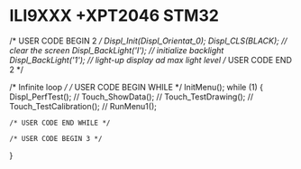 # ILI9XXX +XPT2046 STM32

 /* USER CODE BEGIN 2 */
  Displ_Init(Displ_Orientat_0);
  Displ_CLS(BLACK);						// clear the screen
  Displ_BackLight('I');  					// initialize backlight
  Displ_BackLight('1');					// light-up display ad max light level
  /* USER CODE END 2 */

  /* Infinite loop */
  /* USER CODE BEGIN WHILE */
  InitMenu();
  while (1)
  {
	  Displ_PerfTest();
//	  Touch_ShowData();
//	  Touch_TestDrawing();
//	  Touch_TestCalibration();
//	  RunMenu1();

    /* USER CODE END WHILE */

    /* USER CODE BEGIN 3 */
  }
